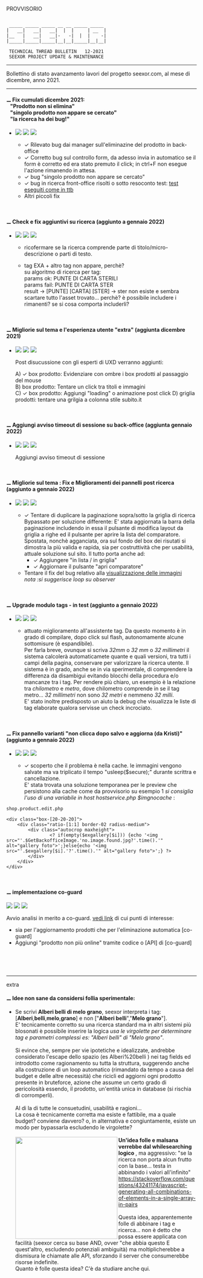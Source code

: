 PROVVISORIO

~~~

 _____ _____ _____ __ __ _____ _____
|   __|   __|   __|  |  |     | __  |
|__   |   __|   __|-   -|  |  |    -|
|_____|_____|_____|__|__|_____|__|__|

 TECHNICAL THREAD BULLETIN   12-2021
 SEEXOR PROJECT UPDATE & MAINTENANCE

~~~

---

Bollettino di stato avanzamento lavori del progetto seexor.com, al mese di dicembre, anno 2021.

---

#### ⚊ Fix cumulati dicembre 2021:<br/>&nbsp;&nbsp;&nbsp;"Prodotto non si elimina"<br/>&nbsp;&nbsp;&nbsp;"singolo prodotto non appare se cercato"<br/>&nbsp;&nbsp;&nbsp;"la ricerca ha dei bug!" 


-   [![](https://img.shields.io/badge/--FF00FF.svg)]()
    [![](https://img.shields.io/badge/--F1F1F1.svg)]()
    [![](https://img.shields.io/badge/completed-12/21-green.svg)]()<br>

    - ✓ Rilevato bug dai manager sull'eliminazine del prodotto in back-office
    - ✓ Corretto bug sul controllo form, da adesso invia in automatico se il form è corretto ed era stato premuto il click; in ctrl+F non esegue l'azione rimanendo in attesa.
    - ✓ bug "singolo prodotto non appare se cercato" 
    - ✓ bug in ricerca front-office risolti o sotto resoconto test: [test eseguiti come in ttb](https://github.com/SeexorDev/diary-log/blob/main/ttb/2021.12.01.ttb.updates.ricerca-testebugfix.md)
    - Altri piccoli fix


<br>

#### ⚊ Check e fix aggiuntivi su ricerca (aggiunto a gennaio 2022)

-   [![](https://img.shields.io/badge/--FF00FF.svg)]()
    [![](https://img.shields.io/badge/--F1F1F1.svg)]()
    [![](https://img.shields.io/badge/--F8F8F8.svg)]()<br>

    - ricofermare se la ricerca comprende parte di titolo/micro-descrizione o parti di testo.

    - tag EXA + altro tag non appare, perchè?<br>
      su algoritmo di ricerca per tag:<br>
      params ok: PUNTE DI CARTA STERILI<br>
      params fail: PUNTE DI CARTA STER<br>
      result -> [PUNTE] [CARTA] [STER] -> ster non esiste e sembra scartare tutto l'asset trovato... perchè? è possibile includere i rimanenti? se si cosa comporta includerli?


<br>

#### ⚊ Migliorie sul tema e l'esperienza utente "extra" (aggiunta dicembre 2021)

-   [![](https://img.shields.io/badge/--FF00FF.svg)]()
    [![](https://img.shields.io/badge/--F1F1F1.svg)]()
    [![](https://img.shields.io/badge/initialized-12/21-orange.svg)]()<br>

    Post disucussione con gli esperti di UXD verranno aggiunti:
    
    A) ✓ box prodotto: Evidenziare con ombre i box prodotti al passaggio del mouse<br>
    B) box prodotto: Tentare un click tra titoli e immagini<br>
    C) ✓ box prodotto: Aggiungi "loading" o animazione post click
    D) griglia prodotti: tentare una grilgia a colonna stile subito.it

<br>


#### ⚊ Aggiungi avviso timeout di sessione su back-office (aggiunta gennaio 2022)

-   [![](https://img.shields.io/badge/--FF00FF.svg)]()
    [![](https://img.shields.io/badge/--F1F1F1.svg)]()
    [![](https://img.shields.io/badge/--F1F1F1.svg)]()<br>

    Aggiungi avviso timeout di sessione

<br>


#### ⚊ Migliorie sul tema : Fix e Miglioramenti dei pannelli post ricerca (aggiunto a gennaio 2022)

-   [![](https://img.shields.io/badge/--FF00FF.svg)]()
    [![](https://img.shields.io/badge/--F1F1F1.svg)]()
    [![](https://img.shields.io/badge/initialized-01/22-orange.svg)]()<br>

    - 	✓ Tentare di duplicare la paginazione sopra/sotto la griglia di ricerca<br>Bypassato per soluzione differente: E' stata aggiornata la barra della paginazione includendo in essa il pulsante di modifica layout da griglia a righe ed il pulsante per aprire la lista del comparatore. Spostata, nonchè agganciata, ora sul fondo del box dei risutati si dimostra la più valida e rapida, sia per costruttività che per usabilità, attuale soluzione sul sito. Il tutto porta anche ad:
        - 	✓ Aggiungere "in lista / in griglia"
        - 	✓ Aggiornare il pulsante "apri comparatore"
    - 	Tentare il fix del bug relativo alla [visualizzazione delle immagini](https://stackoverflow.com/questions/65283652/loading-many-images-simultaneously-causing-the-browser-to-freeze)<br><i>nota :si suggerisce loop su observer</i>

<br>


#### ⚊ Upgrade modulo tags - in test (aggiunto a gennaio 2022)

-   [![](https://img.shields.io/badge/--FF00FF.svg)]()
    [![](https://img.shields.io/badge/--F1F1F1.svg)]()
    [![](https://img.shields.io/badge/completed-01/22-green.svg)]()<br>

    - 	attuato miglioramento all'assistente tag. Da questo momento è in grado di compilare, dopo click sul flash, autonomamente alcune sottomisure (è espandibile).<br> Per farla breve, ovunque si scriva _32mm_ o _32 mm_ o _32 millimetri_ il sistema calcolerà automaticamete quante e quali versioni, tra tutti i campi della pagina, conservare per valorizzare la ricerca utente. Il sistema è in grado, anche se in via sperimentale, di  comprendere la differenza da disambigui evitando blocchi della procedura e/o mancanze tra i tag. Per rendere più chiaro, un esempio è la relazione tra _chilometro_ e _metro_, dove chilometro comprende in se il tag metro... _32 millimetri_ non sono _32 metri_ e nemmeno _32 milli_. <br> E' stato inoltre predisposto un aiuto la debug che visualizza le liste di tag elaborate qualora servisse un check incrociato.

<br>


#### ⚊ Fix pannello varianti "non clicca dopo salvo e aggiorna (da Kristi)" (aggiunto a gennaio 2022)

-   [![](https://img.shields.io/badge/--FF00FF.svg)]()
    [![](https://img.shields.io/badge/--F1F1F1.svg)]()
    [![](https://img.shields.io/badge/completed-01/22-green.svg)]()<br>

    - ✓	scoperto che il problema è nella cache. le immagini vengono salvate ma va triplicato il tempo "usleep($secure);" durante scrittra e cancellazione.<br>E' stata trovata una soluzione temporanea per le preview che persistono alla cache come da provvisorio su esempio 1 <stroke>_si consiglia l'uso di una variabile in host hostservice.php $imgnocache_</stroke> :

```
shop.product.edit.php

<div class="box-[20-20-20]">
    <div class="ratio-[1:1] border-02 radius-medium">
        <div class="autocrop maxheight">
                <? if(empty($exgallery[$i])) {echo '<img src="'.$GetBackofficeImage.'no.image.found.jpg?'.time().'" alt="gallery foto">';}else{echo '<img src="'.$exgallery[$i].'?'.time().'" alt="gallery foto">';} ?>
        </div>
    </div>
</div> 
```

<br>

#### ⚊ implementazione co-guard

[![](https://img.shields.io/badge/--FF00FF.svg)]()
[![](https://img.shields.io/badge/--00FFFF.svg)]()
[![](https://img.shields.io/badge/initialized-12/21-orange.svg)]()<br>

Avvio analisi in merito a co-guard.
[vedi link](https://github.com/SeexorDev/diary-log/blob/main/updates/2021.log.processing.v2.md#-implementazione-co-guard) di cui punti di interesse:

- 	sia per l'aggiornamento prodotti che per l'eliminazione automatica [co-guard]
- 	Aggiungi "prodotto non più online" tramite codice o [API] di [co-guard]


<br>
<br>
<br>

---

extra




#### ⚊ Idee non sane da  considersi follia sperimentale:


-   Se scrivi <b>Alberi belli di melo grano</b>, seexor interpreta i tag: [<b>Alberi</b>,<b>belli</b>,<b>melo</b>,<b>grano</b>] e non ["<b>Alberi belli</b>","<b>Melo grano</b>"].<br>
    E' tecnicamente corretto su una ricerca standard ma in altri sistemi più blosonati è possibile inserire la logica _usa le virgolette per determinare tag e parametri complessi es: "Alberi belli" di "Melo grano"_.<br><br>
    Si evince che, sempre per vie ipotetiche e idealizzate, andrebbe considerato l'escape dello spazio (es Alberi%20belli ) nei tag fields ed introdotto come ragionamento su tutta la struttura, suggerendo anche alla costruzione di un loop automatico (rimandato da tempo a causa del budget e delle altre necessità) che ricicli ed aggiorni ogni prodotto presente in bruteforce, azione che assume un certo grado di pericolosità essendo, il prodotto, un'entità unica in database (si rischia di corromperli).<br><br>
    Al di la di tutte le consuetudini, usabilità e ragioni...<br>
    La cosa è tecnicamente corretta ma esiste e fattibile, ma a quale budget? conviene davvero? o, in alternativa e congiuntamente, esiste un modo per bypassarla escludendo le virgolette?<br><br>
    <img align="left" src="https://i.stack.imgur.com/E8KLt.png" width="270" >
    <b>Un'idea folle e malsana verrebbe dal whilesearching logico </b>, ma aggressivo: "se la ricerca non porta alcun frutto con la base... testa in abbinando i valori all'infinito"<br>
    https://stackoverflow.com/questions/43241174/javascript-generating-all-combinations-of-elements-in-a-single-array-in-pairs<br>
    <br>
    Questa idea, apparentemente folle di abbinare i tag e ricerca... non è detto che possa essere applicata con facilità (seexor cerca su base AND, ovver "che abbia questo E quest'altro, escludendo potenziali ambiguità) ma moltiplicherebbe a dismisura le chiamate alle API, sforzando il server che consumerebbe risorse indefinite.<br> Quanto è folle questa idea? C'è da studiare anche qui.
